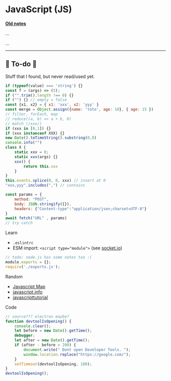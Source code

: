 # JavaScript (JS)

**[Old notes](_old.md)**

<div class="row row-cols-md-2"><div>

...
</div><div>

...
</div></div>

<hr class="sep-both">

## 👻 To-do 👻

Stuff that I found, but never read/used yet.

<div class="row row-cols-md-2"><div>

```javascript
if (typeof(value) === 'string') {}
const f = (args) => (5);
if ("".trim().length !== 0) {}
if ("") {} // empty = false
const {x1, x2} = { x1: 'xxx', x2: 'yyy' }
const merge = Object.assign({name: 'toto', age: 10}, { age: 15 })
// filter, forEach, map
// reduce((a, b) => a + b, 0)
// match (/xxx/)
if (xxx in [0,1]) {}
if (xxx instanceof XXX) {}
new Date().toTimeString().substring(0,8)
console.info("")
class X {
    static xxx = 0;
    static xxx(args) {}
    xxx() {
        return this.xxx
    }
}
this.events.splice(0, 0, xxx) // insert at 0
"xxx,yyy".includes(",") // contains
```
</div><div>

```javascript
const params = {
    method: "POST",
    body: JSON.stringify({}),
    headers: {"Content-type":"application/json;charset=UTF-8"}
}
await fetch("URL" , params)
// try catch
```

Learn

* `.eslintrc`
* ESM import: `<script type="module">` (see [socket.io](https://socket.io/docs/v4/client-initialization/))

```javascript
// todo: node.js has some notes too :(
module.exports = {};
require('./exports.js');
```

Random

* [Javascript Map](https://developer.mozilla.org/en-US/docs/Web/JavaScript/Reference/Global_Objects/Map)
* [javascript.info](https://javascript.info/)
* [javascripttutorial](https://www.javascripttutorial.net/)

Code

```javascript
// source??? electron maybe?
function devtoolIsOpening() {
    console.clear();
    let before = new Date().getTime();
    debugger;
    let after = new Date().getTime();
    if (after - before > 200) {
        document.write(" Dont open Developer Tools. ");
        window.location.replace("https://google.com/");
    }
    setTimeout(devtoolIsOpening, 100);
}
devtoolIsOpening();
```
</div></div>